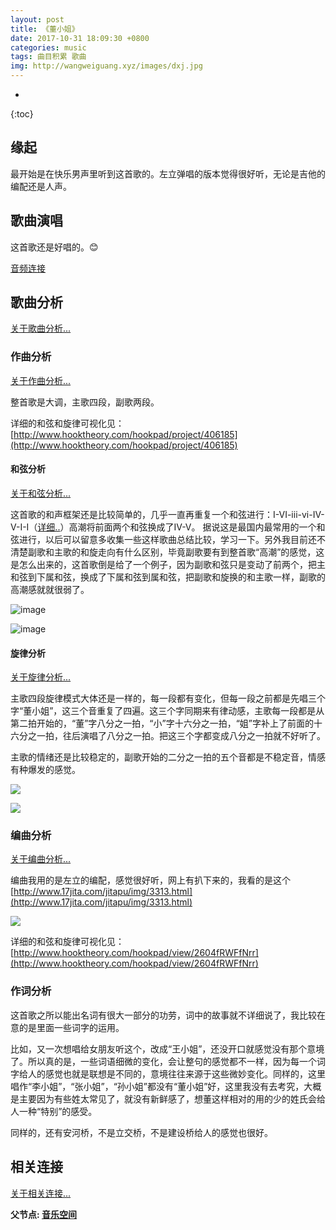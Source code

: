 ```yaml
---
layout: post
title: 《董小姐》
date: 2017-10-31 18:09:30 +0800
categories: music
tags: 曲目积累 歌曲 
img: http://wangweiguang.xyz/images/dxj.jpg
---
```


* 
{:toc}
## 缘起 

最开始是在快乐男声里听到这首歌的。左立弹唱的版本觉得很好听，无论是吉他的编配还是人声。

## 歌曲演唱

这首歌还是好唱的。😊


[音频连接](http://node.kg.qq.com/play?s=NPs3JsNnvZ9D9NPx&shareuid=679b9d8d252d3f8e&topsource=a0_pn201001004_z11_u56080085_l0_t1509291313__)

## 歌曲分析

[关于歌曲分析...](http://wwg1996.github.io/music/2017/10/09/gqfx.html)

### 作曲分析

[关于作曲分析...](http://wwg1996.github.io/music/2017/10/09/zxfx.html)

整首歌是大调，主歌四段，副歌两段。

详细的和弦和旋律可视化见：[http://www.hooktheory.com/hookpad/project/406185](http://www.hooktheory.com/hookpad/project/406185)

#### 和弦分析

[关于和弦分析...](http://wwg1996.github.io/music/2017/10/09/hxfx.html)

这首歌的和声框架还是比较简单的，几乎一直再重复一个和弦进行：I-VI-iii-vi-IV-V-I-I（[详细..](http://wangweiguang.xyz/music/2017/10/09/hxfx.html#iv-v-iii-vi-ivii-v-i-ii7)）高潮将前面两个和弦换成了IV-V。
据说这是最国内最常用的一个和弦进行，以后可以留意多收集一些这样歌曲总结比较，学习一下。另外我目前还不清楚副歌和主歌的和旋走向有什么区别，毕竟副歌要有到整首歌“高潮”的感觉，这是怎么出来的，这首歌倒是给了一个例子，因为副歌和弦只是变动了前两个，把主和弦到下属和弦，换成了下属和弦到属和弦，把副歌和旋换的和主歌一样，副歌的高潮感就就很弱了。

![image](http://wangweiguang.xyz/images/dxj1.jpg)

![image](http://wangweiguang.xyz/images/dxj2.jpg)

#### 旋律分析

[关于旋律分析...](http://wwg1996.github.io/music/2017/10/09/xlfx.html)

主歌四段旋律模式大体还是一样的，每一段都有变化，但每一段之前都是先唱三个字“董小姐”，这三个音重复了四遍。这三个字同期来有律动感，主歌每一段都是从第二拍开始的，“董”字八分之一拍，“小”字十六分之一拍，“姐”字补上了前面的十六分之一拍，往后演唱了八分之一拍。把这三个字都变成八分之一拍就不好听了。

主歌的情绪还是比较稳定的，副歌开始的二分之一拍的五个音都是不稳定音，情感有种爆发的感觉。

![](http://wangweiguang.xyz/images/dxj3.jpg)

![](http://wangweiguang.xyz/images/dxj4.jpg)


### 编曲分析

[关于编曲分析...](http://wwg1996.github.io/music/2017/10/09/bqfx.html)

编曲我用的是左立的编配，感觉很好听，网上有扒下来的，我看的是这个[http://www.17jita.com/jitapu/img/3313.html](http://www.17jita.com/jitapu/img/3313.html)

![](http://wangweiguang.xyz/images/dxj5.jpg)

详细的和弦和旋律可视化见：[http://www.hooktheory.com/hookpad/view/2604fRWFfNrr](http://www.hooktheory.com/hookpad/view/2604fRWFfNrr)

### 作词分析
这首歌之所以能出名词有很大一部分的功劳，词中的故事就不详细说了，我比较在意的是里面一些词字的运用。

比如，又一次想唱给女朋友听这个，改成“王小姐”，还没开口就感觉没有那个意境了。所以真的是，一些词语细微的变化，会让整句的感觉都不一样，因为每一个词字给人的感觉也就是联想是不同的，意境往往来源于这些微妙变化。同样的，这里唱作“李小姐”，“张小姐”，“孙小姐”都没有“董小姐”好，这里我没有去考究，大概是主要因为有些姓太常见了，就没有新鲜感了，想董这样相对的用的少的姓氏会给人一种“特别”的感受。

同样的，还有安河桥，不是立交桥，不是建设桥给人的感觉也很好。

## 相关连接
[关于相关连接...](http://wwg1996.github.io/pkm/2017/10/09/wzdjg.html)

**父节点: [音乐空间](http://wwg1996.github.io/category/music.html)**